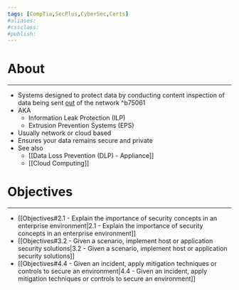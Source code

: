 ```yaml
---
tags: [CompTia,SecPlus,CyberSec,Certs]
#aliases:
#cssclass:
#publish:
---
```


# About
---
- Systems designed to protect data by conducting content inspection of data being sent <u>out</u> of the network ^b75061
- AKA
	- Information Leak Protection (ILP)
	- Extrusion Prevention Systems (EPS)
- Usually network or cloud based
- Ensures your data remains secure and private
- See also
	- [[Data Loss Prevention (DLP) - Appliance]]
	- [[Cloud Computing]]

# Objectives
---
- [[Objectives#2.1 - Explain the importance of security concepts in an enterprise environment|2.1 - Explain the importance of security concepts in an enterprise environment]]
- [[Objectives#3.2 - Given a scenario, implement host or application security solutions|3.2 - Given a scenario, implement host or application security solutions]]
- [[Objectives#4.4 - Given an incident, apply mitigation techniques or controls to secure an environment|4.4 - Given an incident, apply mitigation techniques or controls to secure an environment]]